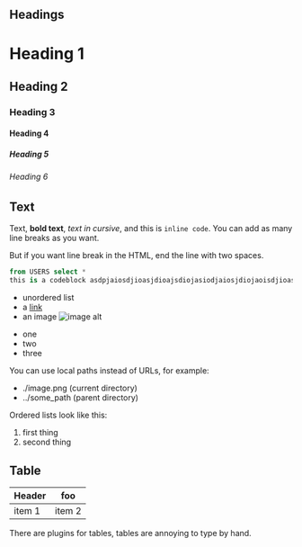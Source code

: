 ## Headings

# Heading 1
## Heading 2
### Heading 3
#### Heading 4
##### Heading 5
###### Heading 6

## Text

Text, **bold text**, *text in cursive*, and this is `inline code`.
You can
add
as many
line
breaks as you want.

But if you want line break in the HTML,
end the line with two spaces.  

```sql
from USERS select *
this is a codeblock asdpjaiosdjioasjdioajsdiojasiodjaiosjdiojaoisdjioasjdasdiojaiosdjioajsdiojasiodjaisodj
```

* unordered list
* a [link](https://google.com)
* an image ![image alt](https://placehold.co)

- one
- two
- three

You can use local paths instead of URLs, for example:

* ./image.png (current directory)
* ../some_path (parent directory)

Ordered lists look like this:

1. first thing
2. second thing

## Table

| Header | foo |
| ---    | --- |
| item 1 | item 2 |

There are plugins for tables,
tables are annoying to type by hand.

